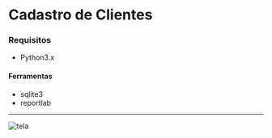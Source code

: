 # Cadastro de Clientes

### Requisitos
- Python3.x

#### Ferramentas
- sqlite3
- reportlab

---------

![tela](https://github.com/luisassmann/cadastro_tkinter/blob/master/screenshot-window.png?raw=true)
